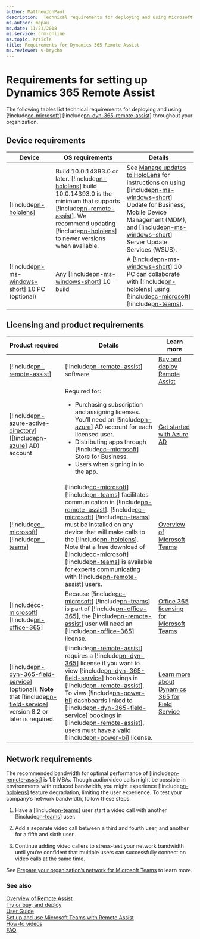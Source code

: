 ```yaml
---
author: MatthewJonPaul
description:  Technical requirements for deploying and using Microsoft Dynamics 365 Remote Assist
ms.author: mapau
ms.date: 11/21/2018
ms.service: crm-online
ms.topic: article
title: Requirements for Dynamics 365 Remote Assist
ms.reviewer: v-brycho
---
```


# Requirements for setting up Dynamics 365 Remote Assist

The following tables list technical requirements for deploying and using
[!include[cc-microsoft](../includes/cc-microsoft.md)] [!include[pn-dyn-365-remote-assist](../includes/pn-dyn-365-remote-assist.md)] throughout your organization.

## Device requirements

| **Device**               | **OS requirements**                                                                                                                                                  | **Details**                                                                                                                                                                                                                    |
|--------------------------|----------------------------------------------------------------------------------------------------------------------------------------------------------------------|--------------------------------------------------------------------------------------------------------------------------------------------------------------------------------------------------------------------------------|
| [!include[pn-hololens](../includes/pn-hololens.md)]                 | Build 10.0.14393.0 or later. [!include[pn-hololens](../includes/pn-hololens.md)] build 10.0.14393.0 is the minimum that supports [!include[pn-remote-assist](../includes/pn-remote-assist.md)]. We recommend updating [!include[pn-hololens](../includes/pn-hololens.md)] to newer versions when available. | See [Manage updates to HoloLens](https://docs.microsoft.com/en-us/HoloLens/hololens-updates) for instructions on using [!include[pn-ms-windows-short](../includes/pn-ms-windows-short.md)] Update for Business, Mobile Device Management (MDM), and [!include[pn-ms-windows-short](../includes/pn-ms-windows-short.md)] Server Update Services (WSUS). |
| [!include[pn-ms-windows-short](../includes/pn-ms-windows-short.md)] 10 PC (optional) | Any [!include[pn-ms-windows-short](../includes/pn-ms-windows-short.md)] 10 build                                                                                                                                                 | A [!include[pn-ms-windows-short](../includes/pn-ms-windows-short.md)] 10 PC can collaborate with [!include[pn-hololens](../includes/pn-hololens.md)] using [!include[cc-microsoft](../includes/cc-microsoft.md)] [!include[pn-teams](../includes/pn-teams.md)].                                                                                                                                                           |

Licensing and product requirements
----------------------------------

| **Product required**                      | **Details**                                                                                                                                                                                                                                                             | **Learn more**                                                                                                         |
|-------------------------------------------|-------------------------------------------------------------------------------------------------------------------------------------------------------------------------------------------------------------------------------------------------------------------------|------------------------------------------------------------------------------------------------------------------------|
| [!include[pn-remote-assist](../includes/pn-remote-assist.md)]                             | [!include[pn-remote-assist](../includes/pn-remote-assist.md)] software                                                                                                                                                                                                                                                  | [Buy and deploy Remote Assist](../licensing/buy-and-deploy.md)                                                                                           |
| [!include[pn-azure-active-directory](../includes/pn-azure-active-directory.md)] ([!include[pn-azure](../includes/pn-azure.md)] AD) account      | Required for: <ul><li>Purchasing subscription and assigning licenses. You’ll need an [!include[pn-azure](../includes/pn-azure.md)] AD account for each licensed user. </li><li>Distributing apps through [!include[cc-microsoft](../includes/cc-microsoft.md)] Store for Business. </li><li>Users when signing in to the app. </ul> | [Get started with Azure AD](https://docs.microsoft.com/en-us/azure/active-directory/fundamentals/get-started-azure-ad) |
| [!include[cc-microsoft](../includes/cc-microsoft.md)] [!include[pn-teams](../includes/pn-teams.md)]                           | [!include[cc-microsoft](../includes/cc-microsoft.md)] [!include[pn-teams](../includes/pn-teams.md)] facilitates communication in [!include[pn-remote-assist](../includes/pn-remote-assist.md)]. [!include[cc-microsoft](../includes/cc-microsoft.md)] [!include[pn-teams](../includes/pn-teams.md)] must be installed on any device that will make calls to the [!include[pn-hololens](../includes/pn-hololens.md)]. Note that a free download of [!include[cc-microsoft](../includes/cc-microsoft.md)] [!include[pn-teams](../includes/pn-teams.md)] is available for experts communicating with [!include[pn-remote-assist](../includes/pn-remote-assist.md)] users.         | [Overview of Microsoft Teams](https://docs.microsoft.com/en-us/MicrosoftTeams/teams-overview)                          |
| [!include[cc-microsoft](../includes/cc-microsoft.md)] [!include[pn-office-365](../includes/pn-office-365.md)]                      | Because [!include[cc-microsoft](../includes/cc-microsoft.md)] [!include[pn-teams](../includes/pn-teams.md)] is part of [!include[pn-office-365](../includes/pn-office-365.md)], the [!include[pn-remote-assist](../includes/pn-remote-assist.md)] user will need an [!include[pn-office-365](../includes/pn-office-365.md)] license.                                                                                                                                                                  | [Office 365 licensing for Microsoft Teams](https://docs.microsoft.com/en-us/MicrosoftTeams/office-365-licensing)       |
| [!include[pn-dyn-365-field-service](../includes/pn-dyn-365-field-service.md)] (optional). **Note** that [!include[pn-field-service](../includes/pn-field-service.md)] version 8.2 or later is required. | [!include[pn-remote-assist](../includes/pn-remote-assist.md)] requires a [!include[pn-dyn-365](../includes/pn-dyn-365.md)] license if you want to view [!include[pn-dyn-365-field-service](../includes/pn-dyn-365-field-service.md)] bookings in [!include[pn-remote-assist](../includes/pn-remote-assist.md)]. To view [!include[pn-power-bi](../includes/pn-power-bi.md)] dashboards linked to [!include[pn-dyn-365-field-service](../includes/pn-dyn-365-field-service.md)] bookings in [!include[pn-remote-assist](../includes/pn-remote-assist.md)], users must have a valid [!include[pn-power-bi](../includes/pn-power-bi.md)] license. | [Learn more about Dynamics 365 for Field Service](https://dynamics.microsoft.com/en-us/field-service/overview/)        |



## Network requirements

The recommended bandwidth for optimal performance of [!include[pn-remote-assist](../includes/pn-remote-assist.md)] is 1.5 MB/s.
Though audio/video calls might be possible in environments with reduced
bandwidth, you might experience [!include[pn-hololens](../includes/pn-hololens.md)] feature degradation, limiting the user
experience. To test your company’s network bandwidth, follow these steps:

1.  Have a [!include[pn-teams](../includes/pn-teams.md)] user start a video call with another [!include[pn-teams](../includes/pn-teams.md)] user.

2.  Add a separate video call between a third and fourth user, and another for a
    fifth and sixth user.

3.  Continue adding video callers to stress-test your network bandwidth until
    you’re confident that multiple users can successfully connect on video calls
    at the same time.

See [Prepare your organization’s network for Microsoft
Teams](https://docs.microsoft.com/en-us/MicrosoftTeams/prepare-network) to learn
more.

### See also
[Overview of Remote Assist](index.md)<br/>
[Try or buy, and deploy](../licensing/buy-and-deploy.md)<br/>
[User Guide](user-guide.md)<br/>
[Set up and use Microsoft Teams with Remote Assist](use-microsoft-teams-with-remote-assist.md)<br/>
[How-to videos](https://go.microsoft.com/fwlink/p/?linkid=2021485)<br/>
[FAQ](faq.md)<br/>
